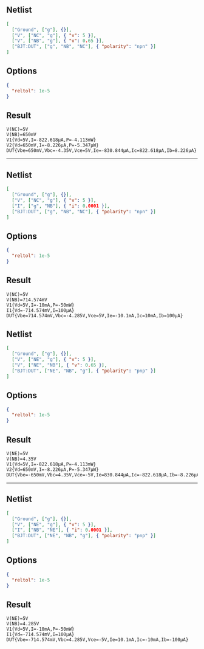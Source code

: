 ## Netlist

```json
[
  ["Ground", ["g"], {}],
  ["V", ["NC", "g"], { "v": 5 }],
  ["V", ["NB", "g"], { "v": 0.65 }],
  ["BJT:DUT", ["g", "NB", "NC"], { "polarity": "npn" }]
]
```

## Options

```json
{
  "reltol": 1e-5
}
```

## Result

```text
V(NC)=5V
V(NB)=650mV
V1{Vd=5V,I=-822.618μA,P=-4.113mW}
V2{Vd=650mV,I=-8.226μA,P=-5.347μW}
DUT{Vbe=650mV,Vbc=-4.35V,Vce=5V,Ie=-830.844μA,Ic=822.618μA,Ib=8.226μA}
```

---

## Netlist

```json
[
  ["Ground", ["g"], {}],
  ["V", ["NC", "g"], { "v": 5 }],
  ["I", ["g", "NB"], { "i": 0.0001 }],
  ["BJT:DUT", ["g", "NB", "NC"], { "polarity": "npn" }]
]
```

## Options

```json
{
  "reltol": 1e-5
}
```

## Result

```text
V(NC)=5V
V(NB)=714.574mV
V1{Vd=5V,I=-10mA,P=-50mW}
I1{Vd=-714.574mV,I=100μA}
DUT{Vbe=714.574mV,Vbc=-4.285V,Vce=5V,Ie=-10.1mA,Ic=10mA,Ib=100μA}
```

## Netlist

```json
[
  ["Ground", ["g"], {}],
  ["V", ["NE", "g"], { "v": 5 }],
  ["V", ["NE", "NB"], { "v": 0.65 }],
  ["BJT:DUT", ["NE", "NB", "g"], { "polarity": "pnp" }]
]
```

## Options

```json
{
  "reltol": 1e-5
}
```

## Result

```text
V(NE)=5V
V(NB)=4.35V
V1{Vd=5V,I=-822.618μA,P=-4.113mW}
V2{Vd=650mV,I=-8.226μA,P=-5.347μW}
DUT{Vbe=-650mV,Vbc=4.35V,Vce=-5V,Ie=830.844μA,Ic=-822.618μA,Ib=-8.226μA}
```

---

## Netlist

```json
[
  ["Ground", ["g"], {}],
  ["V", ["NE", "g"], { "v": 5 }],
  ["I", ["NB", "NE"], { "i": 0.0001 }],
  ["BJT:DUT", ["NE", "NB", "g"], { "polarity": "pnp" }]
]
```

## Options

```json
{
  "reltol": 1e-5
}
```

## Result

```text
V(NE)=5V
V(NB)=4.285V
V1{Vd=5V,I=-10mA,P=-50mW}
I1{Vd=-714.574mV,I=100μA}
DUT{Vbe=-714.574mV,Vbc=4.285V,Vce=-5V,Ie=10.1mA,Ic=-10mA,Ib=-100μA}
```
